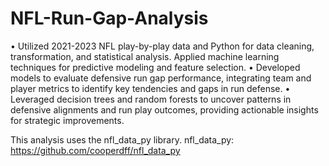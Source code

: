 # NFL-Run-Gap-Analysis
• Utilized 2021-2023 NFL play-by-play data and Python for data cleaning, transformation, and statistical analysis. Applied machine learning techniques for predictive modeling and feature selection.
• Developed models to evaluate defensive run gap performance, integrating team and player metrics to identify key tendencies and gaps in run defense.
• Leveraged decision trees and random forests to uncover patterns in defensive alignments and run play outcomes, providing actionable insights for strategic improvements.

This analysis uses the nfl_data_py library.
nfl_data_py: https://github.com/cooperdff/nfl_data_py
